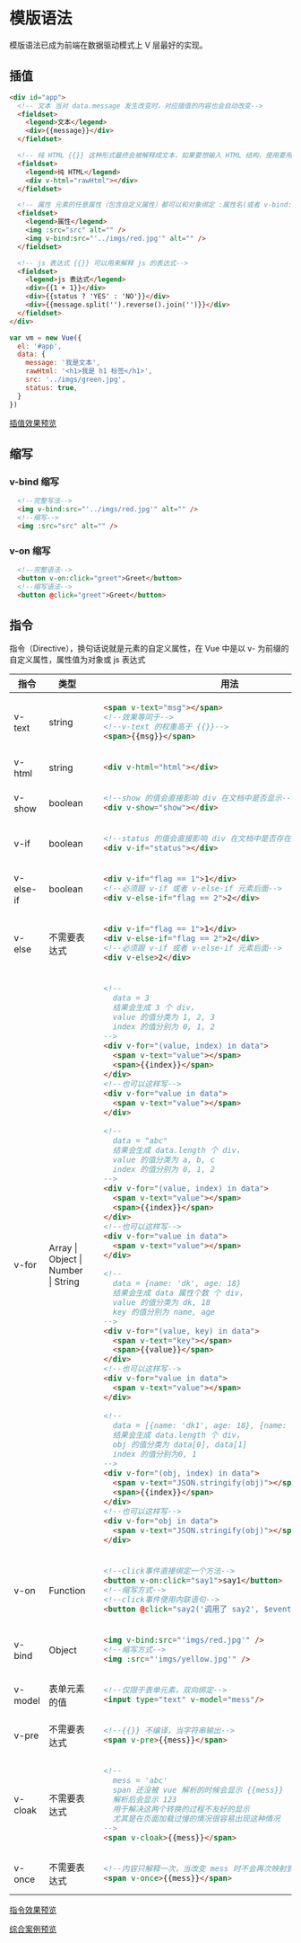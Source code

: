 # 模版语法
模版语法已成为前端在数据驱动模式上 V 层最好的实现。

## 插值
``` html
<div id="app">
  <!-- 文本 当对 data.message 发生改变时，对应插值的内容也会自动改变-->
  <fieldset>
    <legend>文本</legend>
    <div>{{message}}</div>
  </fieldset>

  <!-- 纯 HTML {{}} 这种形式最终会被解释成文本，如果要想输入 HTML 结构，使用要用到 v-html="对象"-->
  <fieldset>
    <legend>纯 HTML</legend>
    <div v-html="rawHtml"></div>
  </fieldset>

  <!-- 属性 元素的任意属性（包含自定义属性）都可以和对象绑定 :属性名(或者 v-bind:属性名)=“对象”-->
  <fieldset>
    <legend>属性</legend>
    <img :src="src" alt="" />
    <img v-bind:src="'../imgs/red.jpg'" alt="" />
  </fieldset>

  <!-- js 表达式 {{}} 可以用来解释 js 的表达式-->
  <fieldset>
    <legend>js 表达式</legend>
    <div>{{1 + 1}}</div>
    <div>{{status ? 'YES' : 'NO'}}</div>
    <div>{{message.split('').reverse().join('')}}</div>
  </fieldset>
</div>
```

``` javascript
var vm = new Vue({
  el: '#app',
  data: {
    message: '我是文本',
    rawHtml: '<h1>我是 h1 标签</h1>',
    src: '../imgs/green.jpg',
    status: true,
  }
})
```
[插值效果预览](https://github.com/louiebb/vue-erp/VueBasic/TemplateSyntax/Interpolations.html)

## 缩写
### v-bind 缩写
``` html
  <!--完整写法-->
  <img v-bind:src="'../imgs/red.jpg'" alt="" />
  <!--缩写-->
  <img :src="src" alt="" />
```
### v-on 缩写
``` html
  <!--完整语法-->
  <button v-on:click="greet">Greet</button>
  <!--缩写语法-->
  <button @click="greet">Greet</button>
```

## 指令
指令（Directive），换句话说就是元素的自定义属性，在 Vue 中是以 v- 为前缀的自定义属性，属性值为对象或 js 表达式

<table>
  <thead>
    <tr>
      <th>指令</th><th>类型</th><th>用法</th>
    </tr>
  </thead>
  <tbody>
    <tr><td>v-text</td><td>string</td><td><!--v-text-->

  ``` html
    <span v-text="msg"></span>
    <!--效果等同于-->
    <!--v-text 的权重高于 {{}}-->
    <span>{{msg}}</span>
  ```

   </td></tr>
    <tr><td>v-html</td><td>string</td><td><!--v-html-->

  ``` html
    <div v-html="html"></div>
  ```

   </td></tr>
    <tr><td>v-show</td><td>boolean</td><td><!--v-show-->

  ``` html
    <!--show 的值会直接影响 div 在文档中是否显示-->
    <div v-show="show"></div>
  ```

   </td></tr>
    <tr><td>v-if</td><td>boolean</td><td><!--v-if-->

  ``` html
    <!--status 的值会直接影响 div 在文档中是否存在-->
    <div v-if="status"></div>
  ```

   </td></tr>
    <tr><td>v-else-if</td><td>boolean</td><td><!--v-else-if-->

  ``` html
    <div v-if="flag == 1">1</div>
    <!--必须跟 v-if 或者 v-else-if 元素后面-->
    <div v-else-if="flag == 2">2</div>
  ```

   </td></tr>
    <tr><td>v-else</td><td>不需要表达式</td><td><!--v-else-->

  ``` html
    <div v-if="flag == 1">1</div>
    <div v-else-if="flag == 2">2</div>
    <!--必须跟 v-if 或者 v-else-if 元素后面-->
    <div v-else>2</div>
  ```

   </td></tr>
    <tr><td>v-for</td><td>Array | Object | Number | String</td><td><!--v-for-->

  ``` html
    <!--
      data = 3
      结果会生成 3 个 div，
      value 的值分类为 1, 2, 3
      index 的值分别为 0, 1, 2
    -->
    <div v-for="(value, index) in data">
      <span v-text="value"></span>
      <span>{{index}}</span>
    </div>
    <!--也可以这样写-->
    <div v-for="value in data">
      <span v-text="value"></span>
    </div>

    <!--
      data = "abc"
      结果会生成 data.length 个 div，
      value 的值分类为 a, b, c
      index 的值分别为 0, 1, 2
    -->
    <div v-for="(value, index) in data">
      <span v-text="value"></span>
      <span>{{index}}</span>
    </div>
    <!--也可以这样写-->
    <div v-for="value in data">
      <span v-text="value"></span>
    </div>

    <!--
      data = {name: 'dk', age: 18}
      结果会生成 data 属性个数 个 div，
      value 的值分类为 dk, 18
      key 的值分别为 name, age
    -->
    <div v-for="(value, key) in data">
      <span v-text="key"></span>
      <span>{{value}}</span>
    </div>
    <!--也可以这样写-->
    <div v-for="value in data">
      <span v-text="value"></span>
    </div>

    <!--
      data = [{name: 'dk1', age: 18}, {name: 'dk2', age: 20}]
      结果会生成 data.length 个 div，
      obj 的值分类为 data[0], data[1]
      index 的值分别为0, 1
    -->
    <div v-for="(obj, index) in data">
      <span v-text="JSON.stringify(obj)"></span>
      <span>{{index}}</span>
    </div>
    <!--也可以这样写-->
    <div v-for="obj in data">
      <span v-text="JSON.stringify(obj)"></span>
    </div>
  ```

   </td></tr>
    <tr><td>v-on</td><td>Function</td><td><!--v-on-->

  ``` html
    <!--click事件直接绑定一个方法-->
    <button v-on:click="say1">say1</button>
    <!--缩写方式-->
    <!--click事件使用内联语句-->
    <button @click="say2('调用了 say2', $event)">say2</button>
  ```

   </td></tr>
       <tr><td>v-bind</td><td>Object</td><td><!--v-bind-->

  ``` html
    <img v-bind:src="'imgs/red.jpg'" />
    <!--缩写方式-->
    <img :src="'imgs/yellow.jpg'" />
  ```

   </td></tr>
      <tr><td>v-model</td><td>表单元素的值</td><td><!--v-model-->

  ``` html
    <!--仅限于表单元素，双向绑定-->
    <input type="text" v-model="mess"/>
  ```

   </td></tr>
      <tr><td>v-pre</td><td>不需要表达式</td><td><!--v-pre-->

  ``` html
    <!--{{}} 不编译，当字符串输出-->
    <span v-pre>{{mess}}</span>
  ```

   </td></tr>
      <tr><td>v-cloak</td><td>不需要表达式</td><td><!--v-cloak-->

  ``` html
    <!--
      mess = 'abc'
      span 还没被 vue 解析的时候会显示 {{mess}}
      解析后会显示 123
      用于解决这两个转换的过程不友好的显示
      尤其是在页面加载过慢的情况很容易出现这种情况
    -->
    <span v-cloak>{{mess}}</span>
  ```

   </td></tr>
      <tr><td>v-once</td><td>不需要表达式</td><td><!--v-once-->

  ``` html
    <!--内容只解释一次，当改变 mess 时不会再次映射到 span-->
    <span v-once>{{mess}}</span>
  ```

   </td></tr>
  </tbody>
</table>

[指令效果预览](https://github.com/louiebb/vue-erp/VueBasic/TemplateSyntax/Directives.html)

[综合案例预览](https://github.com/louiebb/vue-erp/VueBasic/TemplateSyntax/Example.html)